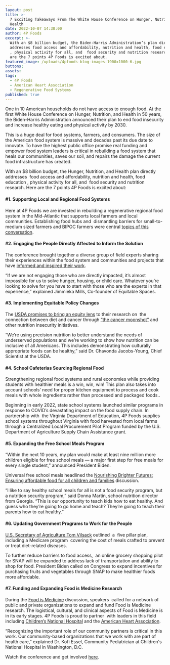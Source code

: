 ```yaml
---
layout: post
title: >-
  7 Exciting Takeaways From The White House Conference on Hunger, Nutrition, &
  Health
date: 2022-10-07 14:30:00
author: 4P Foods
excerpt: >-
  With an $8 billion budget, the Biden-Harris Administration’s plan directly
  addresses food access and affordability, nutrition and health, food education
  , physical activity for all, and  food security and nutrition research. Here
  are the 7 points 4P Foods is excited about.
featured_image: /uploads/4pfoods-blog-images-1900x1000-6.jpg
buttons:
assets:
tags:
  - 4P Foods
  - American Heart Association
  - Regenerative Food Systems
published: true
---
```

<div class="editable"><p>One in 10 American households do not have access to enough food. At the first White House Conference on Hunger, Nutrition, and Health in 50 years, the Biden-Harris Administration announced their plan to end food insecurity and increase healthy eating and physical activity by 2030.</p><p>This is a huge deal for food systems, farmers, and consumers. The size of the American food system is massive and decades past its due date to innovate. To have the highest public office promise real funding and empower food system leaders is critical in rebuilding a food system that heals our communities, saves our soil, and repairs the damage the current food infrastructure has created.</p><p>With an $8 billion budget, the Hunger, Nutrition, and Health plan directly addresses&nbsp; food access and affordability, nutrition and health, food education , physical activity for all, and&nbsp; food security and nutrition research. Here are the 7 points 4P Foods is excited about:</p><h4><strong>#1. Supporting Local and Regional Food Systems</strong></h4><p>Here at 4P Foods we are invested in rebuilding a regenerative regional food system in the Mid-Atlantic that supports local farmers and local communities. Establishing food hubs and&nbsp; dismantling barriers for small-to-medium sized farmers and BIPOC farmers were central <a href="https://youtu.be/rlt0NYKHnC4">topics of this conversation</a>.&nbsp;</p><h4><strong>#2. Engaging the People Directly Affected to Inform the Solution</strong></h4><p>The conference brought together a diverse group of field experts sharing their experiences within the food system and communities and projects that have <a href="https://youtu.be/lK4xuJhvVFw">informed and inspired their work</a>.</p><p>&ldquo;If we are not engaging those who are directly impacted, it&rsquo;s almost impossible for us to solve hunger, housing, or child care. Whatever you&rsquo;re looking to solve for you have to start with those who are the experts in that experience,&rdquo; explained Jimmieka Mills, Co-founder of Equitable Spaces.</p><h4><strong>#3. Implementing Equitable Policy Changes</strong></h4><p>The <a href="https://youtu.be/lK4xuJhvVFw">USDA promises to bring an equity lens</a> to their research on&nbsp; the connection between diet and cancer through <a href="https://www.whitehouse.gov/briefing-room/statements-releases/2022/09/12/fact-sheet-president-biden-details-cancer-moonshot-progress-and-new-initiatives-on-60th-anniversary-of-president-kennedys-moonshot-address/#:~:text=This%20afternoon%20at%20the%20John,the%20burden%20of%20the%20disease.">&ldquo;the cancer moonshot&rdquo;</a> and&nbsp; other nutrition insecurity initiatives.&nbsp;</p><p>&ldquo;We&rsquo;re using precision nutrition to better understand the needs of underserved populations and we&rsquo;re working to show how nutrition can be inclusive of all Americans. This includes demonstrating how culturally appropriate foods can be healthy,&rdquo; said Dr. Chavonda Jacobs-Young, Chief Scientist at the USDA.</p><h4><strong>#4. School Cafeterias Sourcing Regional Food</strong></h4><p>Strengthening regional food systems and rural economies while providing students with healthier meals is a win, win, win! This plan also takes into account schools&rsquo; need for proper kitchen equipment to process and cook meals with whole ingredients rather than processed and packaged foods..</p><p>Beginning in early 2022, state school systems launched similar programs in response to COVID&rsquo;s devastating impact on the food supply chain. In partnership with&nbsp; the Virginia Department of Education, 4P Foods supplies school systems throughout Virginia with food harvested from local farms through a Centralized Local Procurement Pilot Program funded by the U.S. Department of Agriculture Supply Chain Assistance grant.</p><h4><strong>#5. Expanding the Free School Meals Program</strong></h4><p>&ldquo;Within the next 10 years, my plan would make at least nine million more children eligible for free school meals &mdash; a major first step for free meals for every single student,&rdquo; announced President Biden.&nbsp;</p><p>Universal free school meals headlined the <a href="https://youtu.be/SfBlyKaLZnE">Nourishing Brighter Futures: Ensuring affordable food for all children and families</a> discussion.&nbsp;</p><p>&ldquo;I like to say healthy school meals for all is not a food security program, but a nutrition security program,&rdquo; said Donna Martin, school nutrition director from Georgia. &ldquo;This is our opportunity to teach kids how to eat healthy. And guess who they&rsquo;re going to go home and teach? They&rsquo;re going to teach their parents how to eat healthy.&rdquo;</p><h4><strong>#6. Updating Government Programs to Work for the People</strong></h4><p><a href="https://youtu.be/IYMM6KYyCno">U.S. Secretary of Agriculture Tom Vilsack</a> outlined&nbsp; a&nbsp; five pillar plan, including a Medicare program&nbsp; covering the cost of meals crafted to prevent or treat diet-related diseases.&nbsp;</p><p>To further reduce barriers to food access,&nbsp; an online grocery shopping pilot for SNAP will be expanded to address lack of transportation and ability to shop for food. President Biden called on Congress to expand incentives for purchasing fruits and vegetables through SNAP to make healthier foods more affordable.&nbsp;</p><h4><strong>#7. Funding and Expanding Food is Medicine Research</strong></h4><p>During the <a href="https://youtu.be/U1_iLHCOAeY">Food is Medicine</a> discussion, speakers&nbsp; called for a network of public and private organizations to expand and fund Food is Medicine research. The logistical, cultural, and clinical aspects of Food is Medicine is in its early stages. 4P Foods is proud to partner&nbsp; with leaders in this field including <a href="https://www.mdpi.com/2072-6643/14/10/2006/htm">Children&rsquo;s National Hospital</a> and the <a href="https://4pfoods.com/posts/4p-foods-receives-investment-from-american-heart-associations-bernard-j-tyson-impact-fund/">American Heart Association</a>.</p><p>&ldquo;Recognizing the important role of our community partners is critical in this work. Our community-based organizations that we work with are part of health care,&rdquo; explained Dr. Kofi Essel, Community Pediatrician at Children's National Hospital in Washington, D.C.</p>Watch the conference and get involved <a href="https://health.gov/our-work/nutrition-physical-activity/white-house-conference-hunger-nutrition-and-health/conference-streaming/">here</a>.</div>
